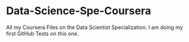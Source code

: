 # Data-Science-Spe-Coursera
All my Coursera Files on the Data Scientist Specialization.
I am doing my first GitHub Tests on this one.
